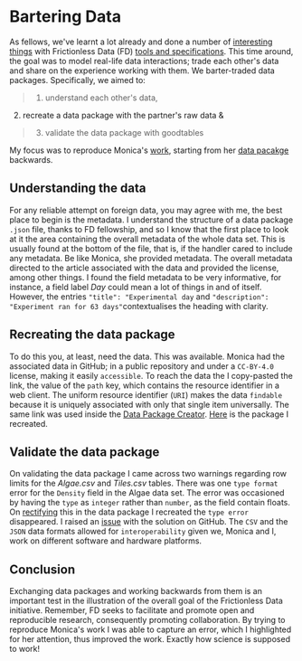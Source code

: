 # Bartering Data

As fellows, we've learnt a lot already and done a number of [interesting things](http://fellows.frictionlessdata.io/blog/) with Frictionless Data (FD) [tools and specifications](https://frictionlessdata.io/field-guide/). This time around, the goal was to model real-life data interactions; trade each other's data and share on the experience working with them. We barter-traded data packages. Specifically, we aimed to:
>1. understand each other's data, 
2. recreate a data package with the partner's raw data & 
>3. validate the data package with goodtables

My focus was to reproduce Monica's [work](http://fellows.frictionlessdata.io/blog/monica-datapackage-blog/), starting from her [data pacakge](https://github.com/Monsauce/frictionless_data_fellowship/blob/master/firstdatapackage.json) backwards.

## Understanding the data
For any reliable attempt on foreign data, you may agree with me, the best place to begin is the metadata. I understand the structure of a data package `.json` file, thanks to FD fellowship, and so I know that the first place to look at it the area containing the overall metadata of the whole data set. This is usually found at the bottom of the file, that is, if the handler cared to include any metadata. Be like Monica, she provided metadata. The overall metadata directed to the article associated with the data and provided the license, among other things. I found the field metadata to be very informative, for instance, a field label _Day_ could mean a lot of things in and of itself. However, the entries `"title": "Experimental day` and `"description": "Experiment ran for 63 days"`contextualises the heading with clarity.

## Recreating the data package
To do this you, at least, need the data. This was available. Monica had the associated data in GitHub; in a public repository and under a `CC-BY-4.0` license, making it easily `accessible`. To reach the data the I copy-pasted the link, the value of the `path` key, which contains the resource identifier in a web client. The uniform resource identifier (`URI`) makes the data `findable` because it is uniquely associated with only that single item universally. The same link was used inside the [Data Package Creator](http://create.frictionlessdata.io/).  [Here](https://raw.githubusercontent.com/ousodaniel/FrictionlessDataFellowship/master/datapackage_MonS.json) is the package I recreated.

## Validate the data package
On validating the data package I came across two warnings regarding row limits for the _Algae.csv_ and _Tiles.csv_ tables. There was one `type format` error for the `Density` field in the Algae data set. The error was occasioned by having the `type` as `integer` rather than `number`, as the field contain floats. On [rectifying](https://raw.githubusercontent.com/ousodaniel/FrictionlessDataFellowship/master/datapackage_MonS_Ouso.json) this in the data package I recreated the `type error` disappeared. I raised an [issue](https://github.com/Monsauce/frictionless_data_fellowship/issues/3) with the solution on GitHub. The `CSV` and the `JSON` data formats allowed for `interoperability` given we, Monica and I, work on different software and hardware platforms.

## Conclusion
Exchanging data packages and working backwards from them is an important test in the illustration of the overall goal of the Frictionless Data initiative. Remember, FD seeks to facilitate and promote open and reproducible research, consequently promoting collaboration. By trying to reproduce Monica's work I was able to capture an error, which I highlighted for her attention, thus improved the work. Exactly how science is supposed to work!


